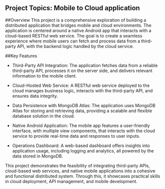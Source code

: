 ## Project Topics: Mobile to Cloud application

##Overview
This project is a comprehensive exploration of building a distributed application that bridges mobile and cloud environments. The application is centered around a native Android app that interacts with a cloud-based RESTful web service. The goal is to create a seamless experience where mobile users can fetch and process data from a third-party API, with the backend logic handled by the cloud service.

##Key Features
- Third-Party API Integration: The application fetches data from a reliable third-party API, processes it on the server side, and delivers relevant information to the mobile client.

- Cloud-Hosted Web Service: A RESTful web service deployed to the cloud manages business logic, interacts with the third-party API, and ensures data integrity.

- Data Persistence with MongoDB Atlas: The application uses MongoDB Atlas for storing and retrieving data, providing a scalable and flexible database solution in the cloud.

- Native Android Application: The mobile app features a user-friendly interface, with multiple view components, that interacts with the cloud service to provide real-time data and responses to user inputs.

- Operations Dashboard: A web-based dashboard offers insights into application usage, including logging and analytics, all powered by the data stored in MongoDB.

This project demonstrates the feasibility of integrating third-party APIs, cloud-based web services, and native mobile applications into a cohesive and functional distributed system. Through this, it showcases practical skills in cloud deployment, API management, and mobile development.

